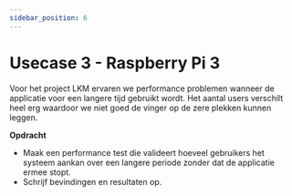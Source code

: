```yaml
---
sidebar_position: 6
---
```


# Usecase 3 - Raspberry Pi 3
Voor het project LKM ervaren we performance problemen wanneer de applicatie voor een langere tijd gebruikt wordt. Het aantal users verschilt heel erg waardoor we niet goed de vinger op de zere plekken kunnen leggen.

<b>Opdracht</b>

- Maak een performance test die valideert hoeveel gebruikers het systeem aankan over een langere periode zonder dat de applicatie ermee stopt.
- Schrijf bevindingen en resultaten op.